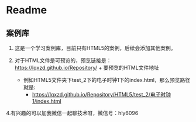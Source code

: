 # Readme

## 案例库
1. 这是一个学习案例库，目前只有HTML5的案例，后续会添加其他案例。

2. 对于HTML文件是可预览的，预览链接是：https://lqxzd.github.io/Repository/  + 要预览的HTML文件地址
    -  例如HTML5文件夹下test_2下的电子时钟1下的index.html，那么预览路径就是:
        - https://lqxzd.github.io/Repository/HTML5/test_2/电子时钟1/index.html
    
4.有兴趣的可以加我微信一起聊技术呀，微信号：hly6096


